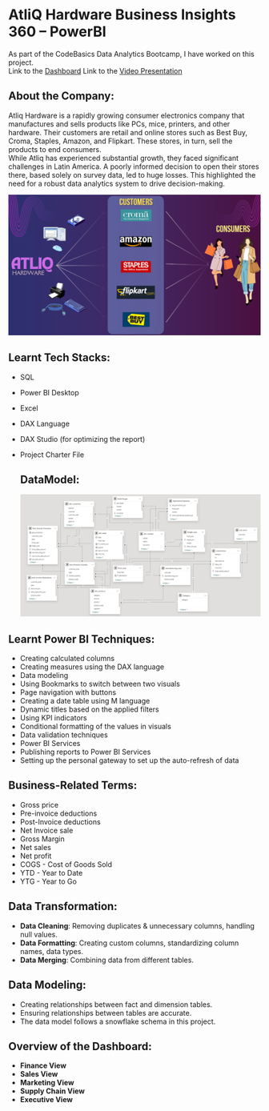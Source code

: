 # AtliQ Hardware Business Insights 360 – PowerBI

As part of the CodeBasics Data Analytics Bootcamp, I have worked on this project.  
Link to the [Dashboard](https://app.powerbi.com/view?r=eyJrIjoiMzBhMThkYzMtMDA2Ny00ZWYyLTlkOGMtMzYwYTI4YmI5YTY5IiwidCI6ImM2ZTU0OWIzLTVmNDUtNDAzMi1hYWU5LWQ0MjQ0ZGM1YjJjNCJ9)
Link to the [Video Presentation](https://www.linkedin.com/feed/update/urn:li:activity:7274802774335266817/)

## About the Company:
Atliq Hardware is a rapidly growing consumer electronics company that manufactures and sells products like PCs, mice, printers, and other hardware. Their customers are retail and online stores such as Best Buy, Croma, Staples, Amazon, and Flipkart. These stores, in turn, sell the products to end consumers.  
While Atliq has experienced substantial growth, they faced significant challenges in Latin America. A poorly informed decision to open their stores there, based solely on survey data, led to huge losses. This highlighted the need for a robust data analytics system to drive decision-making.

![About Atliq](https://github.com/savya-27/PowerBI-Atliq-Hardware-Business-Insights-360/blob/main/About%20Atliq.png)

## Learnt Tech Stacks:
- SQL
- Power BI Desktop
- Excel
- DAX Language
- DAX Studio (for optimizing the report)
- Project Charter File

  ## DataModel:
  ![Data Model](https://github.com/savya-27/PowerBI-Atliq-Hardware-Business-Insights-360/blob/main/Atliq%20Hardware%20Datamodel.png)

## Learnt Power BI Techniques:
- Creating calculated columns
- Creating measures using the DAX language
- Data modeling
- Using Bookmarks to switch between two visuals
- Page navigation with buttons
- Creating a date table using M language
- Dynamic titles based on the applied filters
- Using KPI indicators
- Conditional formatting of the values in visuals
- Data validation techniques
- Power BI Services
- Publishing reports to Power BI Services
- Setting up the personal gateway to set up the auto-refresh of data

## Business-Related Terms:
- Gross price
- Pre-invoice deductions
- Post-Invoice deductions
- Net Invoice sale
- Gross Margin
- Net sales
- Net profit
- COGS - Cost of Goods Sold
- YTD - Year to Date
- YTG - Year to Go

## Data Transformation:
- **Data Cleaning**: Removing duplicates & unnecessary columns, handling null values.
- **Data Formatting**: Creating custom columns, standardizing column names, data types.
- **Data Merging**: Combining data from different tables.

## Data Modeling:
- Creating relationships between fact and dimension tables.
- Ensuring relationships between tables are accurate.
- The data model follows a snowflake schema in this project.

## Overview of the Dashboard:
- **Finance View**
- **Sales View**
- **Marketing View**
- **Supply Chain View**
- **Executive View**


